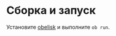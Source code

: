 # Сборка и запуск

Установите [obelisk](https://github.com/obsidiansystems/obelisk) и выполните `ob run`.
